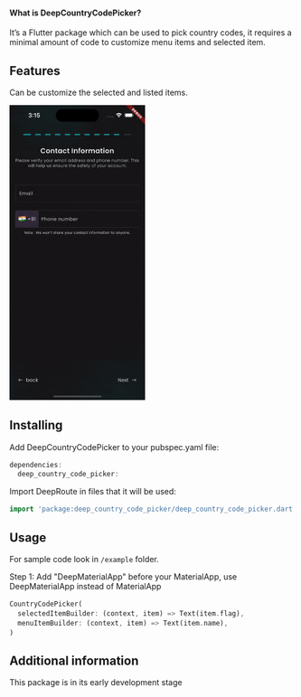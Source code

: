 #### What is DeepCountryCodePicker?

It’s a Flutter package which can be used to pick country codes, it requires a minimal amount of code to customize menu items and selected item.

## Features

Can be customize the selected and listed items.

<img src="https://github.com/deepakrajv/deep_country_code_picker/blob/main/screenshots/deep_country_code_picker.gif" width="240"/>

## Installing
Add DeepCountryCodePicker to your pubspec.yaml file:

```dart
dependencies:
  deep_country_code_picker:
```
Import DeepRoute in files that it will be used:
```dart
import 'package:deep_country_code_picker/deep_country_code_picker.dart';
```

## Usage

For sample code look in `/example` folder.

Step 1: Add "DeepMaterialApp" before your MaterialApp, use DeepMaterialApp instead of MaterialApp

```dart
CountryCodePicker(
  selectedItemBuilder: (context, item) => Text(item.flag),
  menuItemBuilder: (context, item) => Text(item.name),
)
```

## Additional information

This package is in its early development stage

